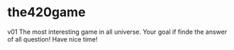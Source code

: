 # the420game
v01
The most interesting game in all universe. Your goal if finde the answer of all question!
Have nice time!
